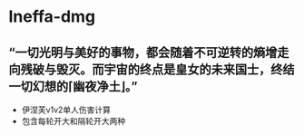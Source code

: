 # Ineffa-dmg
## “一切光明与美好的事物，都会随着不可逆转的熵增走向残破与毁灭。而宇宙的终点是皇女的未来国士，终结一切幻想的⌈幽夜净土⌋。”
- 伊涅芙v1v2单人伤害计算
- 包含每轮开大和隔轮开大两种
